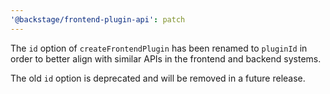```yaml
---
'@backstage/frontend-plugin-api': patch
---
```


The `id` option of `createFrontendPlugin` has been renamed to `pluginId` in order to better align with similar APIs in the frontend and backend systems.

The old `id` option is deprecated and will be removed in a future release.
